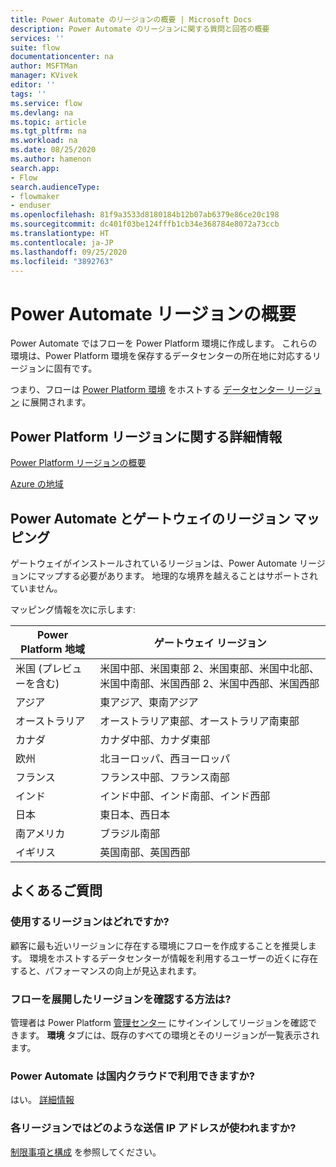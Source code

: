 ```yaml
---
title: Power Automate のリージョンの概要 | Microsoft Docs
description: Power Automate のリージョンに関する質問と回答の概要
services: ''
suite: flow
documentationcenter: na
author: MSFTMan
manager: KVivek
editor: ''
tags: ''
ms.service: flow
ms.devlang: na
ms.topic: article
ms.tgt_pltfrm: na
ms.workload: na
ms.date: 08/25/2020
ms.author: hamenon
search.app:
- Flow
search.audienceType:
- flowmaker
- enduser
ms.openlocfilehash: 81f9a3533d8180184b12b07ab6379e86ce20c198
ms.sourcegitcommit: dc401f03be124fffb1cb34e368784e8072a73ccb
ms.translationtype: HT
ms.contentlocale: ja-JP
ms.lasthandoff: 09/25/2020
ms.locfileid: "3892763"
---
```

# <a name="power-automate-regions-overview"></a>Power Automate リージョンの概要

Power Automate ではフローを Power Platform 環境に作成します。 これらの環境は、Power Platform 環境を保存するデータセンターの所在地に対応するリージョンに固有です。

つまり、フローは [Power Platform 環境](environments-overview-admin.md) をホストする [データセンター リージョン](https://azure.microsoft.com/regions/) に展開されます。

## <a name="more-information-about-power-platform-regions"></a>Power Platform リージョンに関する詳細情報

[Power Platform リージョンの概要](/power-platform/admin/regions-overview)

[Azure の地域](https://azure.microsoft.com/global-infrastructure/geographies/)

## <a name="region-mappings-for-power-automate-and-gateways"></a>Power Automate とゲートウェイのリージョン マッピング

ゲートウェイがインストールされているリージョンは、Power Automate リージョンにマップする必要があります。 地理的な境界を越えることはサポートされていません。 

マッピング情報を次に示します:

Power Platform 地域|ゲートウェイ リージョン
-----|-----
米国 (プレビューを含む)|米国中部、米国東部 2、米国東部、米国中北部、米国中南部、米国西部 2、米国中西部、米国西部
アジア|東アジア、東南アジア
オーストラリア|オーストラリア東部、オーストラリア南東部
カナダ|カナダ中部、カナダ東部
欧州|北ヨーロッパ、西ヨーロッパ
フランス|フランス中部、フランス南部
インド|インド中部、インド南部、インド西部
日本|東日本、西日本
南アメリカ|ブラジル南部
イギリス|英国南部、英国西部

## <a name="frequently-asked-questions"></a>よくあるご質問

### <a name="what-region-should-i-use"></a>使用するリージョンはどれですか?

顧客に最も近いリージョンに存在する環境にフローを作成することを推奨します。 環境をホストするデータセンターが情報を利用するユーザーの近くに存在すると、パフォーマンスの向上が見込まれます。

### <a name="how-can-i-find-out-the-region-where-my-flow-is-deployed"></a>フローを展開したリージョンを確認する方法は?

管理者は Power Platform [管理センター](https://admin.powerplatform.microsoft.com/) にサインインしてリージョンを確認できます。 **環境** タブには、既存のすべての環境とそのリージョンが一覧表示されます。

### <a name="is-power-automate-available-in-national-clouds"></a>Power Automate は国内クラウドで利用できますか?

はい。 [詳細情報](./us-govt.md)

### <a name="what-outbound-ip-addresses-are-used-in-each-region"></a>各リージョンではどのような送信 IP アドレスが使われますか?

[制限事項と構成](limits-and-config.md) を参照してください。
